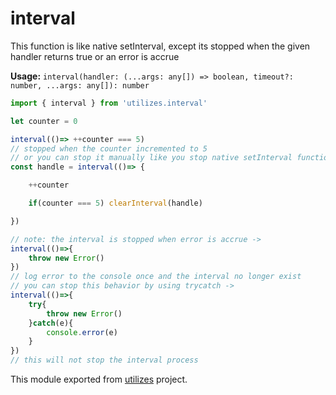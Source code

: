 # interval

This function is like native setInterval, except its stopped when the given handler returns true or an error is accrue

**Usage:** `interval(handler: (...args: any[]) => boolean, timeout?: number, ...args: any[]): number`

```typescript
import { interval } from 'utilizes.interval'

let counter = 0

interval(()=> ++counter === 5)
// stopped when the counter incremented to 5
// or you can stop it manually like you stop native setInterval function ->
const handle = interval(()=> {

    ++counter

    if(counter === 5) clearInterval(handle)

})

// note: the interval is stopped when error is accrue ->
interval(()=>{
    throw new Error()
})
// log error to the console once and the interval no longer exist
// you can stop this behavior by using trycatch ->
interval(()=>{
    try{
        throw new Error()
    }catch(e){
        console.error(e)
    }
})
// this will not stop the interval process
```

<!-- *keywords [] *keywordsend -->
This module exported from [utilizes](https://www.npmjs.com/package/utilizes) project.<!-- -->